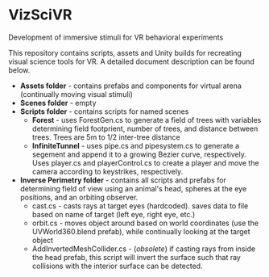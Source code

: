 # VizSciVR
Development of immersive stimuli for VR behavioral experiments

This repository contains scripts, assets and Unity builds for recreating visual science tools for VR. 
A detailed document description can be found below.

- **Assets folder** - contains prefabs and components for virtual arena (continually moving visual stimuli)
- **Scenes folder** - empty
- **Scripts folder** - contains scripts for named scenes
  - **Forest** - uses ForestGen.cs to generate a field of trees with variables determining field footprient, number of trees, and distance between trees. Trees are 5m to 1/2 inter-tree distance
  - **InfiniteTunnel** - uses pipe.cs and pipesystem.cs to generate a segement and append it to a growing Bezier curve, respectively. Uses player.cs and playerControl.cs to create a player and move the camera according to keystrikes, respectively.
- **Inverse Perimetry folder** - contains all scripts and prefabs for determining field of view using an animal's head, spheres at the eye positions, and an orbiting observer. 
  - cast.cs - casts rays at target eyes (hardcoded). saves data to file based on name of target (left eye, right eye, etc.)
  - orbit.cs - moves object around based on world coordinates (use the UVWorld360.blend prefab), while continually looking at the target object
  - AddInvertedMeshCollider.cs - (*obsolete*) if casting rays from inside the head prefab, this script will invert the surface such that ray collisions with the interior surface can be detected.
